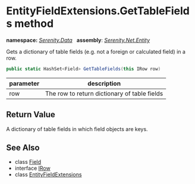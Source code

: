 # EntityFieldExtensions.GetTableFields method
**namespace:** *[Serenity.Data](../../README.md#serenity.data-namespace)*   **assembly**: *[Serenity.Net.Entity](../../README.md)*

Gets a dictionary of table fields (e.g. not a foreign or calculated field) in a row.

```csharp
public static HashSet<Field> GetTableFields(this IRow row)
```

| parameter | description |
| --- | --- |
| row | The row to return dictionary of table fields |

## Return Value

A dictionary of table fields in which field objects are keys.

## See Also

* class [Field](../Field.md)
* interface [IRow](../IRow.md)
* class [EntityFieldExtensions](../EntityFieldExtensions.md)